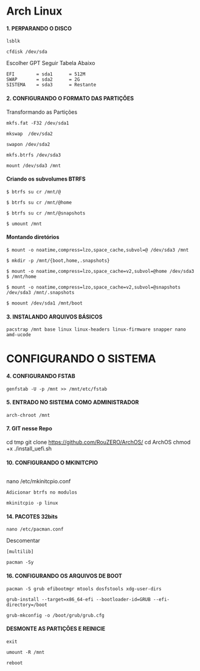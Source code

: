 # Arch Linux

#### 1. PERPARANDO O DISCO
```
lsblk
```
```
cfdisk /dev/sda
```
Escolher GPT Seguir Tabela Abaixo
```
EFI        = sda1      = 512M
SWAP       = sda2      = 2G
SISTEMA    = sda3      = Restante
```
#### 2. CONFIGURANDO O FORMATO DAS PARTIÇÕES

Transformando as Partições
```
mkfs.fat -F32 /dev/sda1
```
```
mkswap  /dev/sda2
```
```
swapon /dev/sda2
```
```
mkfs.btrfs /dev/sda3
```
```
mount /dev/sda3 /mnt
```
#### Criando os subvolumes BTRFS

```
$ btrfs su cr /mnt/@
```
```
$ btrfs su cr /mnt/@home
```
```
$ btrfs su cr /mnt/@snapshots
```
```
$ umount /mnt
```
#### Montando diretórios

```
$ mount -o noatime,compress=lzo,space_cache,subvol=@ /dev/sda3 /mnt
```
```
$ mkdir -p /mnt/{boot,home,.snapshots}
```
```
$ mount -o noatime,compress=lzo,space_cache=v2,subvol=@home /dev/sda3 $ /mnt/home
```
```
$ mount -o noatime,compress=lzo,space_cache=v2,subvol=@snapshots /dev/sda3 /mnt/.snapshots
```
```
$ moount /dev/sda1 /mnt/boot
```
#### 3. INSTALANDO ARQUIVOS BÁSICOS
```
pacstrap /mnt base linux linux-headers linux-firmware snapper nano amd-ucode
```
# CONFIGURANDO O SISTEMA

#### 4. CONFIGURANDO FSTAB  
```
genfstab -U -p /mnt >> /mnt/etc/fstab
```
#### 5. ENTRADO NO SISTEMA COMO ADMINISTRADOR 
```
arch-chroot /mnt
```
#### 7. GIT nesse Repo

cd tmp
git clone https://github.com/RouZERO/ArchOS/
cd ArchOS
chmod +x ./install_uefi.sh

#### 10. CONFIGURANDO O MKINITCPIO

```
```
nano /etc/mkinitcpio.conf
```
Adicionar btrfs no modulos

mkinitcpio -p linux

```
#### 14. PACOTES 32bits
```
nano /etc/pacman.conf
```
Descomentar
```
[multilib]
```
```
pacman -Sy
```

#### 16. CONFIGURANDO OS ARQUIVOS DE BOOT
```
pacman -S grub efibootmgr mtools dosfstools xdg-user-dirs
```
```
grub-install --target=x86_64-efi --bootloader-id=GRUB --efi-directory=/boot
```
```
grub-mkconfig -o /boot/grub/grub.cfg
```

#### DESMONTE AS PARTIÇÕES E REINICIE
```
exit
```
```
umount -R /mnt
```
```
reboot
```
